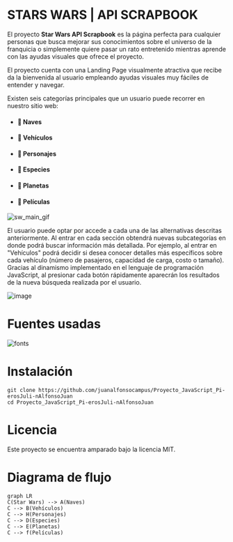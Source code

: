 # STARS WARS | API SCRAPBOOK

El proyecto **Star Wars API Scrapbook** es la página perfecta para cualquier personas que busca mejorar sus conocimientos sobre el universo de la franquicia o simplemente quiere pasar un rato entretenido mientras aprende con las ayudas visuales que ofrece el proyecto. 

El proyecto cuenta con una Landing Page visualmente atractiva que recibe da la bienvenida al usuario empleando ayudas visuales muy fáciles de entender y navegar.

Existen seis categorías principales que un usuario puede recorrer en nuestro sitio web:


- #### :rocket:  Naves
- #### :rotating_light: Vehículos
- #### :busts_in_silhouette: Personajes
- #### :woman: Especies
- #### :milky_way: Planetas
- #### :movie_camera: Películas


![sw_main_gif](https://github.com/juanalfonsocampus/Proyecto_JavaScript_Pi-erosJuli-nAlfonsoJuan/blob/main/Pictures/sw.gif "sw_main_gif")

El usuario puede optar por accede a cada una de las alternativas descritas anteriormente. Al entrar en cada sección obtendrá nuevas subcategorías en donde podrá buscar información más detallada. Por ejemplo, al entrar en "Vehículos" podrá decidir si desea conocer detalles más específicos sobre cada vehículo (número de pasajeros, capacidad de carga, costo o tamaño). Gracias al dinamismo implementado en el lenguaje de programación JavaScript, al presionar cada botón rápidamente aparecrán los resultados de la nueva búsqueda realizada por el usuario.

![image](https://github.com/user-attachments/assets/58272fed-716e-4b45-b0d6-520cdef5271a)

# Fuentes usadas

![fonts](https://vectordiary.com/wp-content/uploads/2021/03/star-wars-font-download.jpg)

# Instalación

```
git clone https://github.com/juanalfonsocampus/Proyecto_JavaScript_Pi-erosJuli-nAlfonsoJuan
cd Proyecto_JavaScript_Pi-erosJuli-nAlfonsoJuan
```

# Licencia

Este proyecto se encuentra amparado bajo la licencia MIT.

# Diagrama de flujo

```mermaid
graph LR
C(Star Wars) --> A(Naves)
C --> B(Vehículos)
C --> H(Personajes)
C --> D(Especies)
C --> E(Planetas)
C --> f(Películas)


